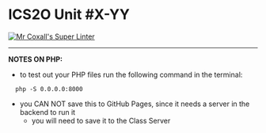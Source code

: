 # ICS2O Unit #X-YY

[![Mr Coxall's Super Linter](https://github.com/MTHS-ICD2O-1-2024/ICD2O-Unit-2-01-PHP-Joyce-Nkengbeza)](https://github.com/<OWNER>/<REPOSITORY>/actions)

---

**NOTES ON PHP:**
- to test out your PHP files run the following command in the terminal:
```console
  php -S 0.0.0.0:8000
```
- you CAN NOT save this to GitHub Pages, since it needs a server in the backend to run it
  - you will need to save it to the Class Server
